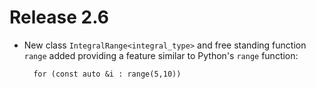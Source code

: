 # Release 2.6

- New class `IntegralRange<integral_type>` and free standing function
  `range` added providing a feature similar to Python's `range` function:
  ```
    for (const auto &i : range(5,10))
  ```
